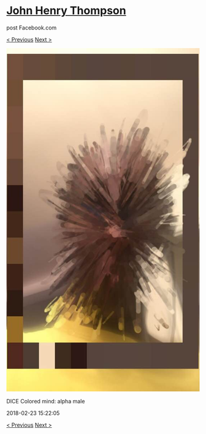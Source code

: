# [John Henry Thompson](../README.md)
post Facebook.com

[< Previous](2018-02-23-2.md) [Next >](2018-02-22-1.md)

[![](../media/2018-02-23/Timeline-Photos-DICE-Colored-mind-alpha-male.jpg)](../README.md)

DICE Colored mind: alpha male

2018-02-23 15:22:05

[< Previous](2018-02-23-2.md) [Next >](2018-02-22-1.md)